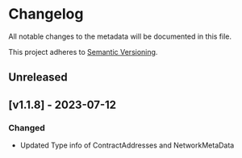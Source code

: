 # Changelog
All notable changes to the metadata will be documented in this file.

This project adheres to [Semantic Versioning](https://semver.org/spec/v2.0.0.html).

## Unreleased

## [v1.1.8] - 2023-07-12

### Changed
- Updated Type info of ContractAddresses and NetworkMetaData